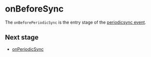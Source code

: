 # onBeforeSync
The `onBeforePeriodicSync` is the entry stage of the [periodicsync event](../events/periodicsync.md).

## Next stage
- [onPeriodicSync](onPeriodicSync.md)
